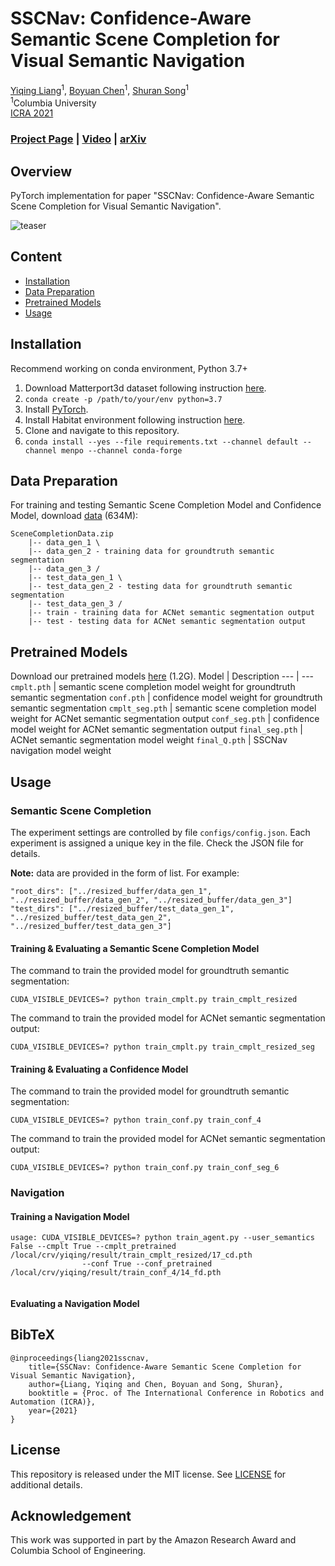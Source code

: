 
# SSCNav: Confidence-Aware Semantic Scene Completion for Visual Semantic Navigation

[Yiqing Liang](https://yiqing-liang.netlify.app/)<sup>1</sup>,
[Boyuan Chen](http://www.cs.columbia.edu/~bchen/)<sup>1</sup>,
[Shuran Song](https://www.cs.columbia.edu/~shurans/)<sup>1</sup>
<br>
<sup>1</sup>Columbia University
<br>
[ICRA 2021](http://www.icra2021.org/)

### [Project Page](https://sscnav.cs.columbia.edu/) | [Video](https://youtu.be/tfBbdGS72zg) | [arXiv](https://arxiv.org/pdf/2012.04512)

## Overview
PyTorch implementation for paper "SSCNav: Confidence-Aware Semantic Scene Completion for Visual Semantic Navigation".

![teaser](https://sscnav.cs.columbia.edu/images/teaser.gif)

## Content

- [Installation](#installation)
- [Data Preparation](#data-preparation)
- [Pretrained Models](#pretrained-models)
- [Usage](#usage)

## Installation
Recommend working on conda environment, Python 3.7+
1. Download Matterport3d dataset following instruction [here](https://github.com/niessner/Matterport).
2. ```conda create -p /path/to/your/env python=3.7```
3. Install [PyTorch](https://pytorch.org/).
4. Install Habitat environment following instruction [here](https://github.com/facebookresearch/habitat-lab).
5. Clone and navigate to this repository.
6. ```conda install --yes --file requirements.txt --channel default --channel menpo --channel conda-forge```

## Data Preparation
For training and testing Semantic Scene Completion Model and Confidence Model, download [data](https://sscnav.cs.columbia.edu/download/SceneCompletionData.zip) (634M):
```
SceneCompletionData.zip
    |-- data_gen_1 \
    |-- data_gen_2 - training data for groundtruth semantic segmentation
    |-- data_gen_3 /
    |-- test_data_gen_1 \
    |-- test_data_gen_2 - testing data for groundtruth semantic segmentation
    |-- test_data_gen_3 /
    |-- train - training data for ACNet semantic segmentation output
    |-- test - testing data for ACNet semantic segmentation output
```
## Pretrained Models
Download our pretrained models [here](https://sscnav.cs.columbia.edu/download/pretrained.zip) (1.2G).
Model | Description
--- | --- 
```cmplt.pth``` | semantic scene completion model weight for groundtruth semantic segmentation
```conf.pth``` | confidence model weight for groundtruth semantic segmentation
```cmplt_seg.pth``` | semantic scene completion model weight for ACNet semantic segmentation output
```conf_seg.pth``` | confidence model weight for ACNet semantic segmentation output
```final_seg.pth``` | ACNet semantic segmentation model weight
```final_Q.pth``` | SSCNav navigation model weight

## Usage

### Semantic Scene Completion

The experiment settings are controlled by file ```configs/config.json```. Each experiment is assigned a unique key in the file. Check the JSON file for details.

**Note:** data are provided in the form of list.
For example:
```
"root_dirs": ["../resized_buffer/data_gen_1", "../resized_buffer/data_gen_2", "../resized_buffer/data_gen_3"]    
"test_dirs": ["../resized_buffer/test_data_gen_1", "../resized_buffer/test_data_gen_2", "../resized_buffer/test_data_gen_3"]
```

#### Training & Evaluating a Semantic Scene Completion Model
The command to train the provided model for groundtruth semantic segmentation:
```
CUDA_VISIBLE_DEVICES=? python train_cmplt.py train_cmplt_resized
```
The command to train the provided model for ACNet semantic segmentation output:
```
CUDA_VISIBLE_DEVICES=? python train_cmplt.py train_cmplt_resized_seg
```
#### Training & Evaluating a Confidence Model
The command to train the provided model for groundtruth semantic segmentation:
```
CUDA_VISIBLE_DEVICES=? python train_conf.py train_conf_4
```
The command to train the provided model for ACNet semantic segmentation output:
```
CUDA_VISIBLE_DEVICES=? python train_conf.py train_conf_seg_6
```
### Navigation

#### Training a Navigation Model
```
usage: CUDA_VISIBLE_DEVICES=? python train_agent.py --user_semantics False --cmplt True --cmplt_pretrained /local/crv/yiqing/result/train_cmplt_resized/17_cd.pth
                --conf True --conf_pretrained /local/crv/yiqing/result/train_conf_4/14_fd.pth
                
```
#### Evaluating a Navigation Model

## BibTeX
```
@inproceedings{liang2021sscnav,
    title={SSCNav: Confidence-Aware Semantic Scene Completion for Visual Semantic Navigation},
    author={Liang, Yiqing and Chen, Boyuan and Song, Shuran},
    booktitle = {Proc. of The International Conference in Robotics and Automation (ICRA)},
    year={2021}
}
```

## License

This repository is released under the MIT license. See [LICENSE](LICENSE) for additional details.


## Acknowledgement

This work was supported in part by the Amazon Research Award and Columbia School of Engineering.
